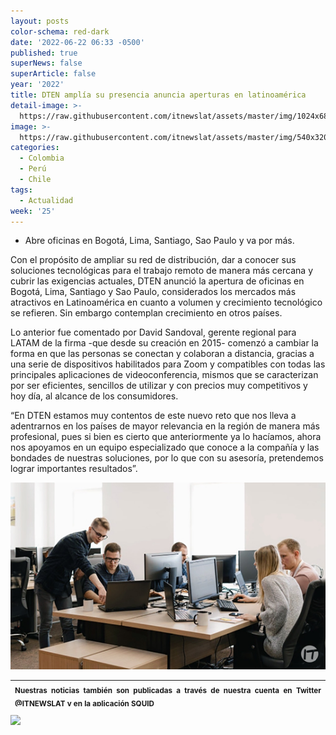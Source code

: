 ```yaml
---
layout: posts
color-schema: red-dark
date: '2022-06-22 06:33 -0500'
published: true
superNews: false
superArticle: false
year: '2022'
title: DTEN amplía su presencia anuncia aperturas en latinoamérica
detail-image: >-
  https://raw.githubusercontent.com/itnewslat/assets/master/img/1024x680/Trabajo-en-Oficina-g.jpg
image: >-
  https://raw.githubusercontent.com/itnewslat/assets/master/img/540x320/Trabajo-en-Oficina-p.jpg
categories:
  - Colombia
  - Perú
  - Chile
tags:
  - Actualidad
week: '25'
---
```

- Abre oficinas en Bogotá, Lima, Santiago, Sao Paulo y va por más.

Con el propósito de ampliar su red de distribución, dar a conocer sus soluciones tecnológicas para el trabajo remoto de manera más cercana y cubrir las exigencias actuales, DTEN anunció la apertura de oficinas en Bogotá, Lima, Santiago y Sao Paulo, considerados los mercados más atractivos en Latinoamérica en cuanto a volumen y crecimiento tecnológico se refieren. Sin embargo contemplan crecimiento en otros países.
 
Lo anterior fue comentado por David Sandoval, gerente regional para LATAM de la firma -que desde su creación en 2015- comenzó a cambiar la forma en que las personas se conectan y colaboran a distancia, gracias a una serie de dispositivos habilitados para Zoom y compatibles con todas las principales aplicaciones de videoconferencia, mismos que se caracterizan por ser eficientes, sencillos de utilizar y con precios muy competitivos y hoy día, al alcance de los consumidores.
 
“En DTEN estamos muy contentos de este nuevo reto que nos lleva a adentrarnos en los países de mayor relevancia en la región de manera más profesional, pues si bien es cierto que anteriormente ya lo hacíamos, ahora nos apoyamos en un equipo especializado que conoce a la compañía y las bondades de nuestras soluciones, por lo que con su asesoría, pretendemos lograr importantes resultados”.

![](https://raw.githubusercontent.com/itnewslat/assets/master/img/540x320/Trabajo-en-Oficina-p.jpg)

<table style="height: 42px;" width="569">
<tbody>
<tr>
<td style="text-align: justify;"><sub><strong>Nuestras noticias también son publicadas a través de nuestra cuenta en Twitter <a href="https://twitter.com/itnewslat?lang=es">@ITNEWSLAT</a> y en la aplicación <a href="https://squidapp.co/en/">SQUID</a></strong></sub></td>
</tr>
</tbody>
</table>

<img src="https://tracker.metricool.com/c3po.jpg?hash=56f88a41e39ab42c063cc51676587a04"/>